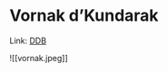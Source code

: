 # Vornak d’Kundarak

Link: [DDB](https://www.dndbeyond.com/profile/Bob_of_Nivea/characters/51788284)

![[vornak.jpeg]]